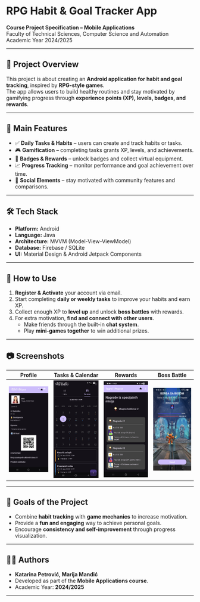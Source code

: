 # RPG Habit & Goal Tracker App  

**Course Project Specification – Mobile Applications**  
Faculty of Technical Sciences, Computer Science and Automation  
Academic Year 2024/2025  

---

## 📌 Project Overview  
This project is about creating an **Android application for habit and goal tracking**, inspired by **RPG-style games**.  
The app allows users to build healthy routines and stay motivated by gamifying progress through **experience points (XP), levels, badges, and rewards**.  

---

## 🎯 Main Features  
- ✅ **Daily Tasks & Habits** – users can create and track habits or tasks.  
- 🎮 **Gamification** – completing tasks grants XP, levels, and achievements.  
- 🏅 **Badges & Rewards** – unlock badges and collect virtual equipment.  
- 📈 **Progress Tracking** – monitor performance and goal achievement over time.  
- 👥 **Social Elements** – stay motivated with community features and comparisons.  

---

## 🛠️ Tech Stack  
- **Platform:** Android  
- **Language:** Java  
- **Architecture:** MVVM (Model-View-ViewModel)  
- **Database:** Firebase / SQLite  
- **UI:** Material Design & Android Jetpack Components  

---

## 📖 How to Use  
1. **Register & Activate** your account via email.  
2. Start completing **daily or weekly tasks** to improve your habits and earn XP.  
3. Collect enough XP to **level up** and unlock **boss battles** with rewards.  
4. For extra motivation, **find and connect with other users**.  
   - Make friends through the built-in **chat system**.  
   - Play **mini-games together** to win additional prizes.  

---

## 📷 Screenshots  

| Profile | Tasks & Calendar | Rewards | Boss Battle |
|-------------|----------------|---------|-------------|
| ![Profile](screenshots/profile.jpg) | ![Tasks](screenshots/calendar.jpg) | ![Rewards](screenshots/rewards.jpg) | ![Boss](screenshots/boss.jpg) |

---

## 🚀 Goals of the Project  
- Combine **habit tracking** with **game mechanics** to increase motivation.  
- Provide a **fun and engaging** way to achieve personal goals.  
- Encourage **consistency and self-improvement** through progress visualization.  

---

## 👩‍💻 Authors  
- **Katarina Petrović, Marija Mandić**
- Developed as part of the **Mobile Applications course**.  
- Academic Year: **2024/2025**  

---
